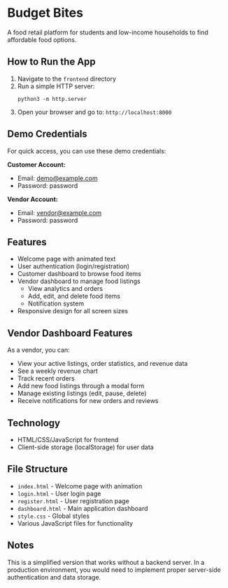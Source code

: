 # Budget Bites

A food retail platform for students and low-income households to find affordable food options.

## How to Run the App

1. Navigate to the `frontend` directory
2. Run a simple HTTP server:
   ```
   python3 -m http.server
   ```
3. Open your browser and go to: `http://localhost:8000`

## Demo Credentials

For quick access, you can use these demo credentials:

**Customer Account:**
- Email: demo@example.com
- Password: password

**Vendor Account:**
- Email: vendor@example.com
- Password: password

## Features

- Welcome page with animated text
- User authentication (login/registration)
- Customer dashboard to browse food items
- Vendor dashboard to manage food listings
  - View analytics and orders
  - Add, edit, and delete food items
  - Notification system
- Responsive design for all screen sizes

## Vendor Dashboard Features

As a vendor, you can:
- View your active listings, order statistics, and revenue data
- See a weekly revenue chart
- Track recent orders
- Add new food listings through a modal form
- Manage existing listings (edit, pause, delete)
- Receive notifications for new orders and reviews

## Technology

- HTML/CSS/JavaScript for frontend
- Client-side storage (localStorage) for user data

## File Structure

- `index.html` - Welcome page with animation
- `login.html` - User login page
- `register.html` - User registration page
- `dashboard.html` - Main application dashboard
- `style.css` - Global styles
- Various JavaScript files for functionality

## Notes

This is a simplified version that works without a backend server. In a production environment, you would need to implement proper server-side authentication and data storage.